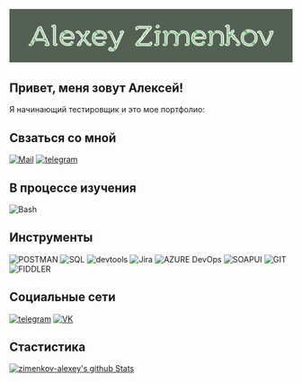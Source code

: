 ![Header](https://github.com/Zimenkov-Alexey/zimenkov-alexey/blob/main/assets/Header.png)

## Привет, меня зовут Алексей!
Я начинающий тестировщик и это мое портфолио:

## Свзаться со мной
[![Mail](https://img.shields.io/badge/Mail-536053?style=for-the-badge&logo=mail.ru)](mailto:beard.89@mail.ru)
[![telegram](https://img.shields.io/badge/telegram-536053?style=for-the-badge&logo=telegram)](https://t.me/alexeyzimenkov)

## В процессе изучения
![Bash](https://img.shields.io/badge/bash-536053?style=for-the-badge&logo=bash)
## Инструменты
![POSTMAN](https://img.shields.io/badge/POSTMAN-536053?style=for-the-badge&logo=postman)
![SQL](https://img.shields.io/badge/SQL-536053?style=for-the-badge&logo=mysql)
![devtools](https://img.shields.io/badge/DevTools-536053?style=for-the-badge&logo=googlechrome)
![Jira](https://img.shields.io/badge/JIRA-536053?style=for-the-badge&logo=jira)
![AZURE DevOps](https://img.shields.io/badge/azuredevops-536053?style=for-the-badge&logo=azuredevops)
![SOAPUI](https://img.shields.io/badge/SoapUI-536053?style=for-the-badge&logo=SoapUI)
![GIT](https://img.shields.io/badge/GIT-536053?style=for-the-badge&logo=git)
![FIDDLER](https://img.shields.io/badge/FIDDLER-536053?style=for-the-badge&logo=Fiddlerclassic)

## Социальные сети
[![telegram](https://img.shields.io/badge/telegram-536053?style=for-the-badge&logo=telegram)](https://t.me/alexeyzimenkov)
[![VK](https://img.shields.io/badge/VK-536053?style=for-the-badge&logo=VK)](https://vk.com/beard_zimenkov)

## Стастистика
[![zimenkov-alexey's github Stats](https://github-readme-stats.vercel.app/api?username=zimenkov-alexey&show_icons=true&theme=dark)](https://github.com/zimenkov-alexey/github-readme-stats)